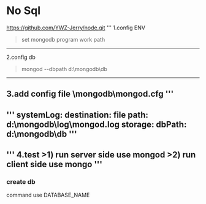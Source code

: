 # No Sql
https://github.com/YWZ-Jerry/node.git
'''
1.config ENV 
>set mongodb program work path
----------------------------
2.config db 
>mongod --dbpath d:\mongodb\db
----------------------------
3.add config file 
\mongodb\mongod.cfg
'''
----------------------------
'''
systemLog:
    destination: file
    path: d:\mongodb\log\mongod.log
storage:
    dbPath: d:\mongodb\db
'''
----------------------------
'''
4.test 
    >1) run server side use mongod
    >2) run client side use mongo
 '''
 -------------------------------------------------
### create db 
command  use DATABASE_NAME


